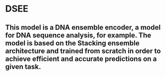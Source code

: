 # DSEE

## This model is a DNA ensemble encoder, a model for DNA sequence analysis, for example. The model is based on the Stacking ensemble architecture and trained from scratch in order to achieve efficient and accurate predictions on a given task.
